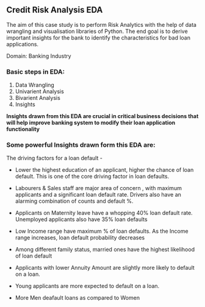 <h2> Credit Risk Analysis EDA </h2>

The aim of this case study is to perform Risk Analytics with the help of data wrangling and visualisation libraries of Python. The end goal is to derive important insights for the bank to identify the characteristics for bad loan applications.

Domain: Banking Industry

<h3> Basic steps in EDA: </h3>

1. Data Wrangling
2. Univarient Analysis
3. Bivarient Analysis
4. Insights

<strong>Insights drawn from this EDA are crucial in critical business decisions that will help improve banking system to modify their loan application functionality </strong>

<h3>Some powerful Insights drawn form this EDA are:</h3>

The driving factors for a loan default -

* Lower the highest education of an applicant, higher the chance of loan default. This is one of the core driving factor in loan defaults.

* Labourers & Sales staff are major area of concern , with maximum applicants and a significant loan default rate. Drivers also have an alarming combination of counts and default %.

* Applicants on Maternity leave have a whopping 40% loan default rate. Unemployed applicants also have 35% loan defaults

* Low Income range have maximum % of loan defaults. As the Income range increases, loan default probability decreases

* Among different family status, married ones have the highest likelihood of loan default

* Applicants with lower Annuity Amount are slightly more likely to default on a loan.

* Young applicants are more expected to default on a loan.

* More Men deafault loans as compared to Women
